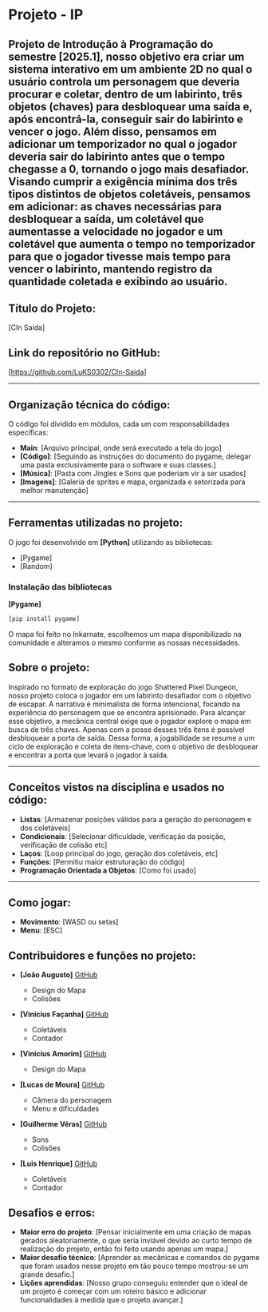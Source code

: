 # Projeto - IP
Projeto de Introdução à Programação do semestre [2025.1], nosso objetivo era criar um sistema interativo em um ambiente 2D no qual o usuário controla um personagem que deveria procurar e coletar, dentro de um labirinto, três objetos (chaves) para desbloquear uma saída e, após encontrá-la, conseguir sair do labirinto e vencer o jogo. Além disso, pensamos em adicionar um temporizador no qual o jogador deveria sair do labirinto antes que o tempo chegasse a 0, tornando o jogo mais desafiador. Visando cumprir a exigência mínima dos três tipos distintos de objetos coletáveis, pensamos em adicionar: as chaves necessárias para desbloquear a saída, um coletável que aumentasse a velocidade no jogador e um coletável que aumenta o tempo no temporizador para que o jogador tivesse mais tempo para vencer o labirinto, mantendo registro da quantidade coletada e exibindo ao usuário.
---

## **Título do Projeto:**
[CIn Saída] 

## **Link do repositório no GitHub:**
[https://github.com/LuKS0302/CIn-Saida]

---

## **Organização técnica do código:**
O código foi dividido em módulos, cada um com responsabilidades específicas:

- **Main**: [Arquivo principal, onde será executado a tela do jogo]
- **[Código]**: [Seguindo as instruções do documento do pygame, delegar uma pasta exclusivamente para o software e suas classes.]
- **[Música]**: [Pasta com Jingles e Sons que poderiam vir a ser usados]
- **[Imagens]**: [Galeria de sprites e mapa, organizada e setorizada para melhor manutenção]


---

## **Ferramentas utilizadas no projeto:**

O jogo foi desenvolvido em **[Python]** utilizando as bibliotecas:
- [Pygame]
- [Random]
 
### Instalação das bibliotecas
**[Pygame]**
```bash
[pip install pygame]
```

O mapa foi feito no Inkarnate, escolhemos um mapa disponibilizado na comunidade e alteramos o mesmo conforme as nossas necessidades.

## **Sobre o projeto:**
Inspirado no formato de exploração do jogo Shattered Pixel Dungeon, nosso projeto coloca o jogador em um labirinto desafiador com o objetivo de escapar. A narrativa é minimalista de forma intencional, focando na experiência do personagem que se encontra aprisionado. Para alcançar esse objetivo, a mecânica central exige que o jogador explore o mapa em busca de três chaves. Apenas com a posse desses três itens é possível desbloquear a porta de saída. Dessa forma, a jogabilidade se resume a um ciclo de exploração e coleta de itens-chave, com o objetivo de desbloquear e encontrar a porta que levará o jogador à saída.

---

## **Conceitos vistos na disciplina e usados no código:**
- **Listas**: [Armazenar posições válidas para a geração do personagem e dos coletáveis]
- **Condicionais**: [Selecionar dificuldade, verificação da posição, verificação de colisão etc]
- **Laços**: [Loop principal do jogo, geração dos coletáveis, etc]
- **Funções**: [Permitiu maior estruturação do código]
- **Programação Orientada a Objetos**: [Como foi usado]

---

## **Como jogar:**
- **Movimento**: [WASD ou setas]
- **Menu**: [ESC]




## **Contribuidores e funções no projeto:**
- **[João Augusto]** [GitHub](https://github.com/joaoa09)
  - Design do Mapa
  - Colisões

- **[Vinicius Façanha]** [GitHub](https://github.com/fustvini)
  - Coletáveis
  - Contador

- **[Vinicius Amorim]** [GitHub](https://github.com/voa3hub)
  - Design do Mapa

- **[Lucas de Moura]** [GitHub](https://github.com/LuKS0302)
  - Câmera do personagem
  - Menu e dificuldades

- **[Guilherme Véras]** [GitHub](https://github.com/DrVerax)
  - Sons
  - Colisões

- **[Luis Henrique]** [GitHub](https://github.com/luishbm1550)
  - Coletáveis
  - Contador

## **Desafios e erros:**
- **Maior erro do projeto**: [Pensar inicialmente em uma criação de mapas gerados aleatoriamente, o que seria inviável devido ao curto tempo de realização do projeto, então foi feito usando apenas um mapa.]
- **Maior desafio técnico**: [Aprender as mecânicas e comandos do pygame que foram usados nesse projeto em tão pouco tempo mostrou-se um grande desafio.]
- **Lições aprendidas**: [Nosso grupo conseguiu entender que o ideal de um projeto é começar com um roteiro básico e adicionar funcionalidades à medida que o projeto avançar.]

